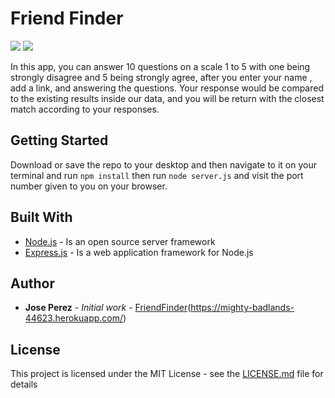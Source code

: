 # Friend Finder
<img src="public/assets/images/home.jpg">
<img src="public/assets/images/survey.jpg">

In this app, you can answer 10 questions on a scale 1 to 5 with one being strongly disagree and 5 being strongly agree, after you enter your name , add a link, and answering the questions. Your response would be compared to the existing results inside our data, and you will be return with the closest match according to your responses.

## Getting Started

Download or save the repo to your desktop and then navigate to it on your terminal and run `npm install` then run `node server.js` and visit the port number given to you on your browser.


## Built With

* [Node.js](https://nodejs.org/) -  Is an open source server framework
* [Express.js](https://expressjs.com/) -  Is a web application framework for Node.js


## Author

* **Jose Perez** - *Initial work* - [FriendFinder](https://github.com/jperez650/FriendFinder)(https://mighty-badlands-44623.herokuapp.com/)

## License

This project is licensed under the MIT License - see the [LICENSE.md](LICENSE.md) file for details


